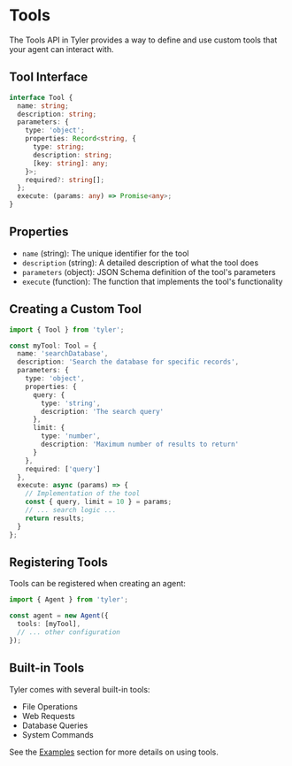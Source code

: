 # Tools

The Tools API in Tyler provides a way to define and use custom tools that your agent can interact with.

## Tool Interface

```typescript
interface Tool {
  name: string;
  description: string;
  parameters: {
    type: 'object';
    properties: Record<string, {
      type: string;
      description: string;
      [key: string]: any;
    }>;
    required?: string[];
  };
  execute: (params: any) => Promise<any>;
}
```

## Properties

- `name` (string): The unique identifier for the tool
- `description` (string): A detailed description of what the tool does
- `parameters` (object): JSON Schema definition of the tool's parameters
- `execute` (function): The function that implements the tool's functionality

## Creating a Custom Tool

```typescript
import { Tool } from 'tyler';

const myTool: Tool = {
  name: 'searchDatabase',
  description: 'Search the database for specific records',
  parameters: {
    type: 'object',
    properties: {
      query: {
        type: 'string',
        description: 'The search query'
      },
      limit: {
        type: 'number',
        description: 'Maximum number of results to return'
      }
    },
    required: ['query']
  },
  execute: async (params) => {
    // Implementation of the tool
    const { query, limit = 10 } = params;
    // ... search logic ...
    return results;
  }
};
```

## Registering Tools

Tools can be registered when creating an agent:

```typescript
import { Agent } from 'tyler';

const agent = new Agent({
  tools: [myTool],
  // ... other configuration
});
```

## Built-in Tools

Tyler comes with several built-in tools:

- File Operations
- Web Requests
- Database Queries
- System Commands

See the [Examples](../examples/using-tools.md) section for more details on using tools. 